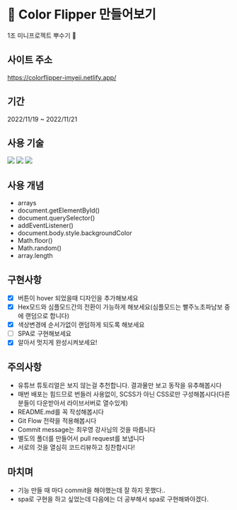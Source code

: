 # 📌 Color Flipper 만들어보기

1조 미니프로젝트 뿌수기 🦾

## 사이트 주소
https://colorflipper-imyeji.netlify.app/

## 기간
2022/11/19 ~ 2022/11/21

## 사용 기술
<img src="https://img.shields.io/badge/html5-E34F26?style=for-the-badge&logo=html5&logoColor=white">
<img src="https://img.shields.io/badge/css-1572B6?style=for-the-badge&logo=css3&logoColor=white">
<img src="https://img.shields.io/badge/JavaScript-F7DF1E?style=for-the-badge&logo=javascript&logoColor=black">

## 사용 개념
- arrays
- document.getElementById()
- document.querySelector()
- addEventListener()
- document.body.style.backgroundColor
- Math.floor()
- Math.random()
- array.length

## 구현사항

- [x] 버튼이 hover 되었을때 디자인을 추가해보세요
- [x] Hex모드와 심플모드간의 전환이 가능하게 해보세요(심플모드는 빨주노초파남보 중에 랜덤으로 합니다)
- [x] 색상변경에 순서가없이 랜덤하게 되도록 해보세요
- [ ] SPA로 구현해보세요
- [x] 알아서 멋지게 완성시켜보세요!

## 주의사항

- 유튜브 튜토리얼은 보지 않는걸 추천합니다. 결과물만 보고 동작을 유추해봅시다
- 매번 배포는 힘드므로 번들러 사용없이, SCSS가 아닌 CSS로만 구성해봅시다(다른분들이 다운받아서 라이브서버로 열수있게)
- README.md를 꼭 작성해봅시다
- Git Flow 전략을 적용해봅시다
- Commit message는 최우영 강사님의 것을 따릅니다
- 별도의 폴더를 만들어서 pull request를 보냅니다
- 서로의 것을 열심히 코드리뷰하고 칭찬합시다!

## 마치며
- 기능 만들 때 마다 commit을 해야했는데 잘 하지 못했다..
- spa로 구현을 하고 싶었는데 다음에는 더 공부해서 spa로 구현해봐야겠다.
